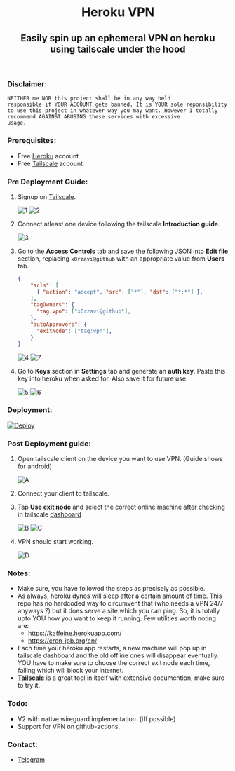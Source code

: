 <h1 align="center">Heroku VPN</h1>
<h2 align="center">Easily spin up an ephemeral VPN on heroku using tailscale under the hood</h2><br>

### Disclaimer:
<code>NEITHER me NOR this project shall be in any way held responsible if YOUR ACCOUNT gets banned. It is YOUR sole
reponsibility to use this project in whatever way you may want. However I totally recommend AGAINST ABUSING these 
services with excessive usage.</code><br>
### Prerequisites:
- Free [Heroku](https://www.heroku.com/home) account
- Free [Tailscale](https://tailscale.com/) account<br>
### Pre Deployment Guide:
1. Signup on [Tailscale](https://tailscale.com/).

    ![1](/assets/1.png)
    ![2](/assets/2.png)
2. Connect atleast one device following the tailscale **Introduction guide**.

    ![3](/assets/3.png)
3. Go to the **Access Controls** tab and save the following JSON into **Edit file** section, replacing <code>x0rzavi@github</code>
with an appropriate value from **Users** tab.
    ```json
    {
        "acls": [
          { "action": "accept", "src": ["*"], "dst": ["*:*"] },
        ],
        "tagOwners": {
          "tag:vpn": ["x0rzavi@github"],
        },
        "autoApprovers": {
          "exitNode": ["tag:vpn"],
        }
    }
    ```

    ![4](/assets/4.png)
    ![7](/assets/7.png)
4. Go to **Keys** section in **Settings** tab and generate an **auth key**. Paste this key into heroku when asked for.
Also save it for future use.

    ![5](/assets/5.png)
    ![6](/assets/6.png)<br>
### Deployment:
[![Deploy](https://www.herokucdn.com/deploy/button.svg)](https://heroku.com/deploy)<br>
### Post Deployment guide:
1. Open tailscale client on the device you want to use VPN. (Guide shows for android)

    ![A](/assets/A.jpeg)
2. Connect your client to tailscale.
3. Tap **Use exit node** and select the correct online machine after checking in tailscale [dashboard](https://login.tailscale.com/admin/machines)

    ![B](/assets/B.jpeg)
    ![C](/assets/C.jpeg)
4. VPN should start working.

    ![D](/assets/D.jpeg)<br>
### Notes:
- Make sure, you have followed the steps as precisely as possible.
- As always, heroku dynos will sleep after a certain amount of time. This repo has no hardcoded way to circumvent that (who needs a VPN 24/7 anyways ?) but it does serve a site which you can ping. So, it is totally upto YOU how you want to keep it running. Few utilities worth noting are: 
  - https://kaffeine.herokuapp.com/
  - https://cron-job.org/en/
- Each time your heroku app restarts, a new machine will pop up in tailscale dashboard and the old offline ones will disappear eventually. YOU have to make sure to choose the correct exit node each time, failing which will block your internet.
- **[Tailscale](https://tailscale.com/)** is a great tool in itself with extensive documention, make sure to try it.<br>
### Todo:
- V2 with native wireguard implementation. (iff possible)
- Support for VPN on github-actions.<br>
### Contact:
- [Telegram](https://t.me/ragu2k)
